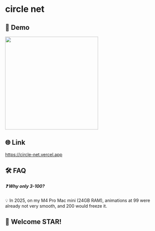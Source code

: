 # circle net
## 🚀 Demo
<img src="https://github.com/heygsc/circle-net/blob/main/demo.gif"  height="300">

## 🌐 Link
https://circle-net.vercel.app

## 🛠️​ FAQ​
##### ❓ ​​Why only 3-100?​
💡​ In 2025, on my M4 Pro Mac mini (24GB RAM), ​​animations at ​​99​​ were already not very smooth, and ​​200​​ would freeze it.

## 🌟 Welcome STAR!
